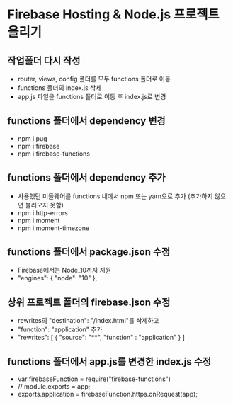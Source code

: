 # Firebase Hosting & Node.js 프로젝트 올리기

## 작업폴더 다시 작성
* router, views, config 폴더를 모두 functions 폴더로 이동
* functions 폴더의 index.js 삭제
* app.js 파일을 functions 폴더로 이동 후 index.js로 변경

## functions 폴더에서 dependency 변경
* npm i pug
* npm i firebase
* npm i firebase-functions

## functions 폴더에서 dependency 추가
* 사용했던 미들웨어를 functions 내에서 npm 또는 yarn으로 추가 (추가하지 않으면 불러오지 못함)
* npm i http-errors
* npm i moment
* npm i moment-timezone

## functions 폴더에서 package.json 수정
* Firebase에서는 Node_10까지 지원
* "engines": {
    "node": "10"
  },

## 상위 프로젝트 폴더의 firebase.json 수정
* rewrites의 "destination": "/index.html"를 삭제하고
* "function": "application" 추가
* "rewrites": [
      {
        "source": "**",
        "function" : "application"
      }
    ]

## functions 폴더에서 app.js를 변경한 index.js 수정
* var firebaseFunction = require("firebase-functions")
* // module.exports = app;
* exports.application = firebaseFunction.https.onRequest(app);
